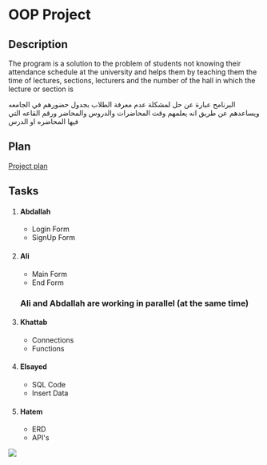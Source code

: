 <h1>OOP Project</h1>
<div>
<h2>Description</h2>
  <p>
    The program is a solution to the problem of students not knowing their attendance schedule at the university and helps        them by teaching them the time of lectures, sections, lecturers and the number of the hall in which the lecture or            section is   
  </p>
  <p>
    البرنامح عبارة عن حل لمشكلة عدم معرفة الطلاب بجدول حضورهم في الجامعه ويساعدهم عن طريق انه يعلمهم وقت المحاضرات والدروس والمحاضر ورقم القاعه التي فيها المحاضره او الدرس
  </p>
</div>
<h2>Plan</h2>
<a href = "https://drive.google.com/file/d/1e7743KOh1_WewHFQgyKK2Tgn9Cq3ZRIv/view?usp=sharing">Project plan</a>


<h2>Tasks</h2>
<ol>
  <li><h4>Abdallah</h4>
    <ul>
      <li>Login Form</li>
      <li>SignUp Form</li>
    </ul>
  </li>
  
  <li><h4>Ali</h4>
    <ul>
      <li>Main Form</li>
      <li>End Form</li>
    </ul>
  </li>

  <h3>Ali and Abdallah are working in parallel (at the same time)</h3>
  <li><h4>Khattab</h3>
    <ul>
      <li>Connections</li>
      <li>Functions</li>
    </ul>
  </li>
  
  <li><h4>Elsayed</h3>
    <ul>
      <li>SQL Code</li>
      <li>Insert Data</li>
    </ul>
  </li>
  
  <li><h4>Hatem</h3>
    <ul>
      <li>ERD</li>
      <li>API's</li>
    </ul>
  </li>
  
</ol>
<img src ="https://cdn.dribbble.com/users/3540626/screenshots/6469567/simple_login_4x.png">
